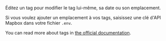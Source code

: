 Éditez un tag pour modifier le tag lui-même, sa date ou son emplacement.

Si vous voulez ajouter un emplacement à vos tags, saisissez une clé d'API Mapbox dans votre fichier `.env`.

You can read more about tags in [the official documentation](https://docs.firefly-iii.org/concepts/tags).